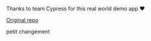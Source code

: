 Thanks to team Cypress for this real world demo app ❤️

<a href="https://github.com/cypress-io/cypress-realworld-app">Original repo</a>

petit changement
